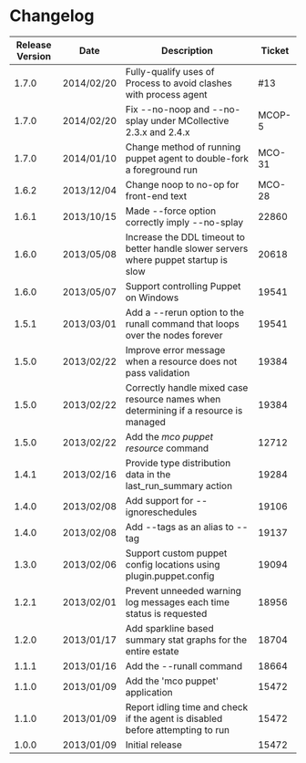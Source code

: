 Changelog
=========

|Release Version|Date|Description|Ticket|
|---------------|----|-----------|------|
|1.7.0|2014/02/20|Fully-qualify uses of Process to avoid clashes with process agent|#13|
|1.7.0|2014/02/20|Fix --no-noop and --no-splay under MCollective 2.3.x and 2.4.x|MCOP-5|
|1.7.0|2014/01/10|Change method of running puppet agent to double-fork a foreground run|MCO-31|
|1.6.2|2013/12/04|Change noop to no-op for front-end text|MCO-28|
|1.6.1|2013/10/15|Made --force option correctly imply --no-splay|22860|
|1.6.0|2013/05/08|Increase the DDL timeout to better handle slower servers where puppet startup is slow|20618 |
|1.6.0|2013/05/07|Support controlling Puppet on Windows|19541|
|1.5.1|2013/03/01|Add a --rerun option to the runall command that loops over the nodes forever|19541|
|1.5.0|2013/02/22|Improve error message when a resource does not pass validation|19384|
|1.5.0|2013/02/22|Correctly handle mixed case resource names when determining if a resource is managed|19384|
|1.5.0|2013/02/22|Add the _mco puppet resource_ command|12712|
|1.4.1|2013/02/16|Provide type distribution data in the last_run_summary action|19284|
|1.4.0|2013/02/08|Add support for --ignoreschedules|19106|
|1.4.0|2013/02/08|Add --tags as an alias to --tag|19137|
|1.3.0|2013/02/06|Support custom puppet config locations using plugin.puppet.config|19094
|1.2.1|2013/02/01|Prevent unneeded warning log messages each time status is requested|18956|
|1.2.0|2013/01/17|Add sparkline based summary stat graphs for the entire estate|18704|
|1.1.1|2013/01/16|Add the --runall command|18664|
|1.1.0|2013/01/09|Add the 'mco puppet' application|15472|
|1.1.0|2013/01/09|Report idling time and check if the agent is disabled before attempting to run|15472|
|1.0.0|2013/01/09|Initial release|15472|
